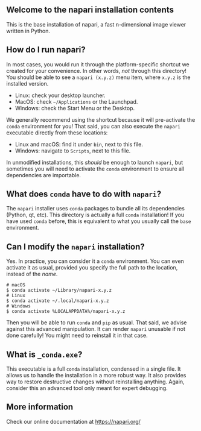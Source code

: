 Welcome to the napari installation contents
-------------------------------------------

This is the base installation of napari, a fast n-dimensional image viewer written in Python.

## How do I run napari?

In most cases, you would run it through the platform-specific shortcut we created for your
convenience. In other words, _not_ through this directory! You should be able to see a
`napari (x.y.z)` menu item, where `x.y.z` is the installed version.

* Linux: check your desktop launcher.
* MacOS: check `~/Applications` or the Launchpad.
* Windows: check the Start Menu or the Desktop.

We generally recommend using the shortcut because it will pre-activate the `conda` environment for
you! That said, you can also execute the `napari` executable directly from these locations:

* Linux and macOS: find it under `bin`, next to this file.
* Windows: navigate to `Scripts`, next to this file.

In unmodified installations, this _should_ be enough to launch `napari`, but sometimes you will
need to activate the `conda` environment to ensure all dependencies are importable.

## What does `conda` have to do with `napari`?

The `napari` installer uses `conda` packages to bundle all its dependencies (Python, qt, etc).
This directory is actually a full `conda` installation! If you have used `conda` before, this
is equivalent to what you usually call the `base` environment.

## Can I modify the `napari` installation?

Yes. In practice, you can consider it a `conda` environment. You can even activate it as usual,
provided you specify the full path to the location, instead of the _name_.

```
# macOS
$ conda activate ~/Library/napari-x.y.z
# Linux
$ conda activate ~/.local/napari-x.y.z
# Windows
$ conda activate %LOCALAPPDATA%/napari-x.y.z
```

Then you will be able to run `conda` and `pip` as usual. That said, we advise against this advanced
manipulation. It can render `napari` unusable if not done carefully! You might need to reinstall it
in that case.

## What is `_conda.exe`?

This executable is a full `conda` installation, condensed in a single file. It allows us to handle
the installation in a more robust way. It also provides way to restore destructive changes without
reinstalling anything. Again, consider this an advanced tool only meant for expert debugging.

## More information

Check our online documentation at https://napari.org/
